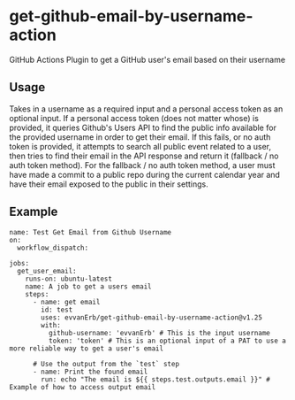 # get-github-email-by-username-action
GitHub Actions Plugin to get a GitHub user's email based on their username

## Usage

Takes in a username as a required input and a personal access token as an optional input. If a personal access token (does not matter whose) is provided, it queries Github's Users API to find the public info available for the provided username in order to get their email. If this fails, or no auth token is provided, it attempts to search all public event related to a user, then tries to find their email in the API response and return it (fallback / no auth token method). For the fallback / no auth token method, a user must have made a commit to a public repo during the current calendar year and have their email exposed to the public in their settings.

## Example
```
name: Test Get Email from Github Username
on:
  workflow_dispatch:

jobs:
  get_user_email:
    runs-on: ubuntu-latest
    name: A job to get a users email
    steps:
      - name: get email
        id: test
        uses: evvanErb/get-github-email-by-username-action@v1.25
        with:
          github-username: 'evvanErb' # This is the input username
          token: 'token' # This is an optional input of a PAT to use a more reliable way to get a user's email
          
      # Use the output from the `test` step
      - name: Print the found email
        run: echo "The email is ${{ steps.test.outputs.email }}" # Example of how to access output email
```
